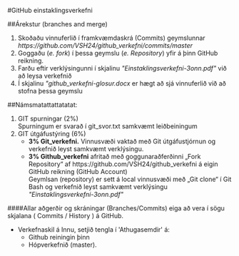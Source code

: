 
#GitHub einstaklingsverkefni 

##Árekstur (branches and merge)

<ol>
 <li>Skoðaðu vinnuferlið í framkvæmdaskrá (Commits) geymslunnar
 	<i> https://github.com/VSH24/github_verkefni/commits/master </i>
 </li>
 <li>Goggaðu (<i>e. fork</i>) í þessa geymslu (<i>e. Repository</i>) yfir á þinn GitHub reikning.</li>
 <li>Farðu eftir verklýsingunni í skjalinu <i>"Einstaklingsverkefni-3onn.pdf"</i> við að leysa verkefnið</li>
 <li>Í skjalinu <i> "github_verkefni-glosur.docx </i> er hægt að sjá vinnuferlið við að stofna þessa geymslu</li>
</ol>

##Námsmatattattatatat:
<ol>
	<li>GIT spurningar (2%)<br>
	Spurningum er svarað í git_svor.txt samkvæmt leiðbeiningum</li>
	<li>GIT útgáfustýring (6%) 
		<ul>
			<li><b>3% Git_verkefni.</b> Vinnusvæði vaktað með Git útgáfustjórnun og verkefnið leyst samkvæmt verklýsingu.</li>
			<li><b>3% Github_verkefni</b> afritað með goggunaraðferðinni „Fork Repository“ af https://github.com/VSH24/github_verkefni  á eigin GitHub reikning (GitHub Account) 
			<br>Geymlsan (repository) er sett á local vinnusvæði með „Git clone“ í Git Bash og verkefnið leyst samkvæmt verklýsingu <i> "Einstaklingsverkefni-3onn.pdf" </i></li>
		</ul>
	</li>
</ol>

####Allar aðgerðir og skráningar (Branches/Commits) eiga að vera í sögu skjalana ( Commits / History ) á GitHub.

*	Verkefnaskil á Innu, setjið tengla í 'Athugasemdir' á:  
	*	Github reiningin þinn 
	*	Hópverkefnið (master). 
